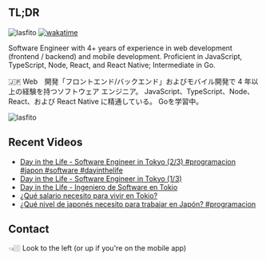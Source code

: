 
## TL;DR 　

<img src="https://komarev.com/ghpvc/?username=lasfito&label=Profile%20views&color=0e75b6&style=flat" alt="lasfito" />  [![wakatime](https://wakatime.com/badge/user/5f64052e-88c6-4b16-a87a-e9f52142e69a.svg)](https://wakatime.com/@5f64052e-88c6-4b16-a87a-e9f52142e69a)

Software Engineer with 4+ years of experience in web development (frontend / backend) and mobile development. Proficient in JavaScript, TypeScript, Node, React, and React Native; Intermediate in Go. 

🇯🇵 Web　開発「フロントエンド/バックエンド」およびモバイル開発で 4 年以上の経験を持つソフトウェア エンジニア。 JavaScript、TypeScript、Node、React、および React Native に精通している。 Goを学習中。

<img align="center" src="https://github-readme-stats.vercel.app/api/top-langs?username=lasfito&show_icons=true&locale=es&layout=compact&langs_count=4&theme=nord&custom_title=Stack+by+GitHub" alt="lasfito" /> 

## Recent Videos
<!-- BLOG-POST-LIST:START -->
- [Day in the Life - Software Engineer in Tokyo &lpar;2/3&rpar; #programacion #japon #software #dayinthelife](https://www.youtube.com/watch?v=xwQA1QGjcwA)
- [Day in the Life - Software Engineer in Tokyo &lpar;1/3&rpar;](https://www.youtube.com/watch?v=CYMgyW7hhHg)
- [Day in the Life - Ingeniero de Software en Tokio](https://www.youtube.com/watch?v=OMv-vVP3DgA)
- [¿Qué salario necesito para vivir en Tokio?](https://www.youtube.com/watch?v=TvtvqYPl80I)
- [¿Qué nivel de japonés necesito para trabajar en Japón? #programacion](https://www.youtube.com/watch?v=0aDiQxS_aj0)
<!-- BLOG-POST-LIST:END -->

## Contact

👈🏼 Look to the left (or up if you're on the mobile app)









  
